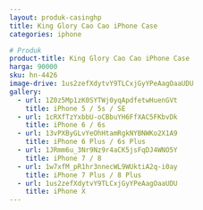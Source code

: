 ```yaml
---
layout: produk-casinghp
title: King Glory Cao Cao iPhone Case
categories: iphone

# Produk
product-title: King Glory Cao Cao iPhone Case
harga: 90000
sku: hn-4426
image-drive: 1us2zefXdytvY9TLCxjGyYPeAagOaaUDU
gallery:
  - url: 1Z0z5Mp1zK0SYTWj0yqApdfetwHuenGVt
    title: iPhone 5 / 5s / SE
  - url: 1cRXfTzYxbbU-oCBbuYH6FfXAC5FKbvDk
    title: iPhone 6 / 6s
  - url: 13vPXByGLvYeOhHtamRgkNYBNWKo2X1A9
    title: iPhone 6 Plus / 6s Plus
  - url: 1JRmm6u_3Nr9Nz9r4aCK5jsFqDJ4WNO5Y
    title: iPhone 7 / 8
  - url: 1w7xfM_pR1hr3nnecWL9WUktiA2q-i0ay
    title: iPhone 7 Plus / 8 Plus
  - url: 1us2zefXdytvY9TLCxjGyYPeAagOaaUDU
    title: iPhone X
---
```

